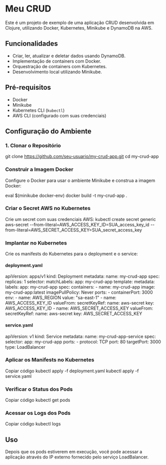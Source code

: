 # Meu CRUD

Este é um projeto de exemplo de uma aplicação CRUD desenvolvida em Clojure, utilizando Docker, Kubernetes, Minikube e DynamoDB na AWS.

## Funcionalidades

- Criar, ler, atualizar e deletar dados usando DynamoDB.
- Implementação de containers com Docker.
- Orquestração de containers com Kubernetes.
- Desenvolvimento local utilizando Minikube.

## Pré-requisitos

- Docker
- Minikube
- Kubernetes CLI (`kubectl`)
- AWS CLI (configurado com suas credenciais)

## Configuração do Ambiente

### 1. Clonar o Repositório

git clone https://github.com/seu-usuario/my-crud-app.git
cd my-crud-app

### Construir a Imagem Docker
Configure o Docker para usar o ambiente Minikube e construa a imagem Docker:

eval $(minikube docker-env)
docker build -t my-crud-app .


### Criar o Secret AWS no Kubernetes

Crie um secret com suas credenciais AWS:
kubectl create secret generic aws-secret --from-literal=AWS_ACCESS_KEY_ID=SUA_access_key_id --from-literal=AWS_SECRET_ACCESS_KEY=SUA_secret_access_key

### Implantar no Kubernetes
Crie os manifests do Kubernetes para o deployment e o service:

#### deployment.yaml

apiVersion: apps/v1
kind: Deployment
metadata:
  name: my-crud-app
spec:
  replicas: 1
  selector:
    matchLabels:
      app: my-crud-app
  template:
    metadata:
      labels:
        app: my-crud-app
    spec:
      containers:
      - name: my-crud-app
        image: my-crud-app:latest
        imagePullPolicy: Never
        ports:
        - containerPort: 3000
        env:
        - name: AWS_REGION
          value: "sa-east-1"
        - name: AWS_ACCESS_KEY_ID
          valueFrom:
            secretKeyRef:
              name: aws-secret
              key: AWS_ACCESS_KEY_ID
        - name: AWS_SECRET_ACCESS_KEY
          valueFrom:
            secretKeyRef:
              name: aws-secret
              key: AWS_SECRET_ACCESS_KEY     

#### service.yaml

apiVersion: v1
kind: Service
metadata:
  name: my-crud-app-service
spec:
  selector:
    app: my-crud-app
  ports:
    - protocol: TCP
      port: 80
      targetPort: 3000
  type: LoadBalancer


### Aplicar os Manifests no Kubernetes
Copiar código
kubectl apply -f deployment.yaml
kubectl apply -f service.yaml

### Verificar o Status dos Pods
Copiar código
kubectl get pods

### Acessar os Logs dos Pods
Copiar código
kubectl logs <pod-name>

## Uso
Depois que os pods estiverem em execução, você pode acessar a aplicação através do IP externo fornecido pelo serviço LoadBalancer.